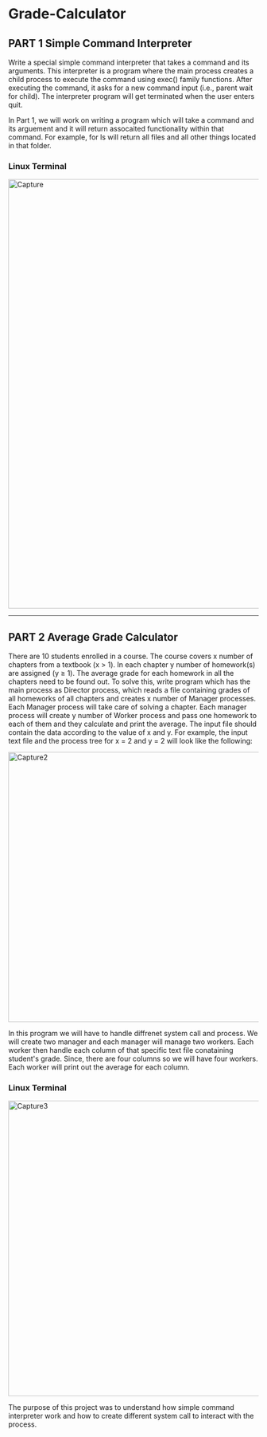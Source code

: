 # Grade-Calculator

## PART 1 Simple Command Interpreter

Write a special simple command interpreter that takes a command and its arguments. This interpreter is a program where the main process creates a child process to execute the command using exec() family functions. After executing the command, it asks for a new command input (i.e., parent wait for child). The interpreter program will get terminated when the user enters quit.

In Part 1, we will work on writing a program which will take a command and its arguement and it will return assocaited functionality within that command. For example, for ls will return all files and all other things located in that folder. 

###  Linux Terminal
<img width="862" alt="Capture" src="https://user-images.githubusercontent.com/36938994/66974403-f63d7a80-f068-11e9-9fc2-623180f45aa5.PNG">

---------------------------------------------------------------------------------------------------------------
## PART 2 Average Grade Calculator
There are 10 students enrolled in a course. The course covers x number of chapters from a textbook (x > 1). In each chapter y number of homework(s) are assigned (y ≥ 1). The average grade for each homework in all the chapters need to be found out.
To solve this, write program which has the main process as Director process, which reads a file containing grades of all homeworks of all chapters and creates x number of Manager processes. Each Manager process will take care of solving a chapter. Each manager process will create y number of Worker process and pass one homework to each of them and they calculate and print the average.
The input file should contain the data according to the value of x and y. For example, the input text file and the process tree for x = 2 and y = 2 will look like the following:

<img width="542" alt="Capture2" src="https://user-images.githubusercontent.com/36938994/66974435-166d3980-f069-11e9-9c18-930fa00e514b.PNG">



In this program we will have to handle diffrenet system call and process. We will create two manager and each manager will manage two workers. Each worker then handle each column of that specific text file conataining student's grade. Since, there are four columns so we will have four workers. Each worker will print out the average for each column. 

###  Linux Terminal
<img width="593" alt="Capture3" src="https://user-images.githubusercontent.com/36938994/66975120-6ea53b00-f06b-11e9-885c-088ba633d3b8.PNG">

The purpose of this project was to understand how simple command interpreter work and how to create different system call to interact with the process. 
